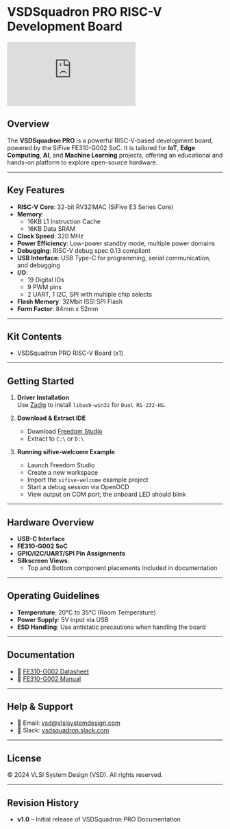 # VSDSquadron PRO RISC-V Development Board

![VSDSquadron PRO](https://www.vlsisystemdesign.com/wp-content/uploads/2024/09/fe310-g002-datasheet-v1p2.pdf)

## Overview

The **VSDSquadron PRO** is a powerful RISC-V-based development board, powered by the SiFive FE310-G002 SoC. 
It is tailored for **IoT**, **Edge Computing**, **AI**, and **Machine Learning** projects, offering an educational and hands-on platform to explore open-source hardware.

---

## Key Features

- **RISC-V Core**: 32-bit RV32IMAC (SiFive E3 Series Core)
- **Memory**:
  - 16KB L1 Instruction Cache
  - 16KB Data SRAM
- **Clock Speed**: 320 MHz
- **Power Efficiency**: Low-power standby mode, multiple power domains
- **Debugging**: RISC-V debug spec 0.13 compliant
- **USB Interface**: USB Type-C for programming, serial communication, and debugging
- **I/O**:
  - 19 Digital IOs
  - 9 PWM pins
  - 2 UART, 1 I2C, SPI with multiple chip selects
- **Flash Memory**: 32Mbit ISSI SPI Flash
- **Form Factor**: 84mm x 52mm

---

## Kit Contents

- VSDSquadron PRO RISC-V Board (x1)

---

## Getting Started

1. **Driver Installation**  
   Use [Zadig](https://zadig.akeo.ie/) to install `libusb-win32` for `Dual RS-232-HS`.

2. **Download & Extract IDE**  
   - Download [Freedom Studio](https://vsd-labs.sgp1.cdn.digitaloceanspaces.com/vsd-labs/VSDSquadronPRO.tar.gz)
   - Extract to `C:\` or `D:\`

3. **Running sifive-welcome Example**  
   - Launch Freedom Studio
   - Create a new workspace
   - Import the `sifive-welcome` example project
   - Start a debug session via OpenOCD
   - View output on COM port; the onboard LED should blink

---

## Hardware Overview

- **USB-C Interface**
- **FE310-G002 SoC**
- **GPIO/I2C/UART/SPI Pin Assignments**
- **Silkscreen Views**:
  - Top and Bottom component placements included in documentation

---

## Operating Guidelines

- **Temperature**: 20°C to 35°C (Room Temperature)
- **Power Supply**: 5V input via USB
- **ESD Handling**: Use antistatic precautions when handling the board

---

## Documentation

- 📘 [FE310-G002 Datasheet](https://www.vlsisystemdesign.com/wp-content/uploads/2024/09/fe310-g002-datasheet-v1p2.pdf)
- 📘 [FE310-G002 Manual](https://www.vlsisystemdesign.com/wp-content/uploads/2024/09/fe310-g002-v1p5.pdf)

---

## Help & Support

- 📧 Email: [vsd@vlsisystemdesign.com](mailto:vsd@vlsisystemdesign.com)
- 💬 Slack: [vsdsquadron.slack.com](https://vsdsquadron.slack.com/)

---

## License

© 2024 VLSI System Design (VSD). All rights reserved.

---

## Revision History

- **v1.0** – Initial release of VSDSquadron PRO Documentation

